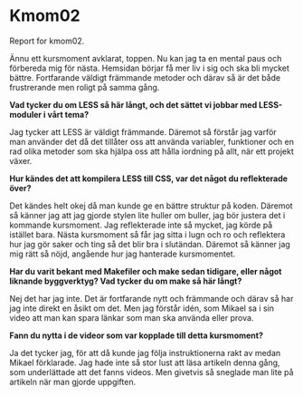 Kmom02
===============================

Report for kmom02.


Ännu ett kursmoment avklarat, toppen. Nu kan jag ta en mental paus och förbereda mig
för nästa. Hemsidan börjar få mer liv i sig och ska bli mycket bättre. Fortfarande väldigt
främmande metoder och därav så är det både frustrerande men roligt på samma gång.

**Vad tycker du om LESS så här långt, och det sättet vi jobbar med LESS-moduler i vårt tema?**

Jag tycker att LESS är väldigt främmande. Däremot så förstår jag varför man använder det
då det tillåter oss att använda variabler, funktioner och en rad olika metoder som ska
hjälpa oss att hålla iordning på allt, när ett projekt växer.

**Hur kändes det att kompilera LESS till CSS, var det något du reflekterade över?**

Det kändes helt okej då man kunde ge en bättre struktur på koden. Däremot så känner
jag att jag gjorde stylen lite huller om buller, jag bör justera det i kommande kursmoment.
Jag reflekterade inte så mycket, jag körde på istället bara. Nästa kursmoment så
får jag sitta i lugn och ro och reflektera hur jag gör saker och ting så det blir bra i slutändan.
Däremot så känner jag mig rätt så nöjd, angående hur jag hanterade kursmomentet.

**Har du varit bekant med Makefiler och make sedan tidigare, eller något liknande byggverktyg? Vad tycker du om make så här långt?**

Nej det har jag inte. Det är fortfarande nytt och främmande och därav så har jag inte direkt en åsikt om det.
Men jag förstår idén, som Mikael sa i sin video att man kan spara länkar som man ska använda eller prova.

**Fann du nytta i de videor som var kopplade till detta kursmoment?**

Ja det tycker jag, för att då kunde jag följa instruktionerna rakt av medan Mikael förklarade.
Jag hade inte så stor lust att läsa artikeln denna gång, som underlättade att det fanns videos.
Men givetvis så sneglade man lite på artikeln när man gjorde uppgiften.
